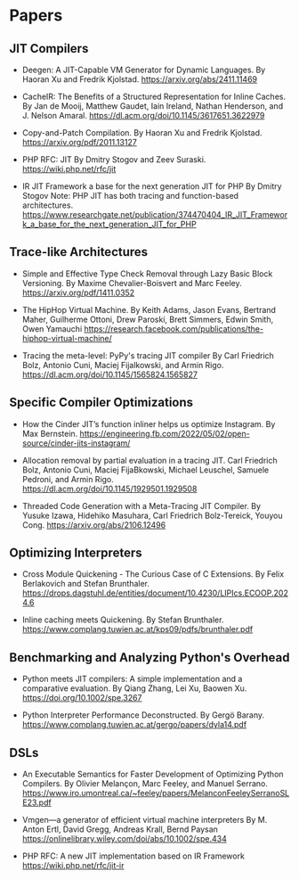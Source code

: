 # Papers

## JIT Compilers

* Deegen: A JIT-Capable VM Generator for Dynamic Languages.
  By Haoran Xu and Fredrik Kjolstad.
  https://arxiv.org/abs/2411.11469

* CacheIR: The Benefits of a Structured Representation for Inline Caches.
  By Jan de Mooij, Matthew Gaudet, Iain Ireland, Nathan Henderson, and J. Nelson Amaral.
  https://dl.acm.org/doi/10.1145/3617651.3622979

* Copy-and-Patch Compilation.
  By Haoran Xu and Fredrik Kjolstad.
  https://arxiv.org/pdf/2011.13127

* PHP RFC: JIT
  By Dmitry Stogov and Zeev Suraski.
  https://wiki.php.net/rfc/jit

* IR JIT Framework a base for the next generation JIT for PHP
  By Dmitry Stogov
  Note: PHP JIT has both tracing and function-based architectures.
  https://www.researchgate.net/publication/374470404_IR_JIT_Framework_a_base_for_the_next_generation_JIT_for_PHP

## Trace-like Architectures

* Simple and Effective Type Check Removal through Lazy Basic Block Versioning.
  By Maxime Chevalier-Boisvert and Marc Feeley.
  https://arxiv.org/pdf/1411.0352

* The HipHop Virtual Machine.
  By Keith Adams, Jason Evans, Bertrand Maher, Guilherme Ottoni, Drew Paroski, Brett Simmers, Edwin Smith, Owen Yamauchi
  https://research.facebook.com/publications/the-hiphop-virtual-machine/

* Tracing the meta-level: PyPy's tracing JIT compiler
  By Carl Friedrich Bolz, Antonio Cuni, Maciej Fijalkowski, and Armin Rigo.
  https://dl.acm.org/doi/10.1145/1565824.1565827


## Specific Compiler Optimizations

* How the Cinder JIT’s function inliner helps us optimize Instagram.
  By Max Bernstein.
  https://engineering.fb.com/2022/05/02/open-source/cinder-jits-instagram/

* Allocation removal by partial evaluation in a tracing JIT.
  Carl Friedrich Bolz, Antonio Cuni, Maciej FijaBkowski, Michael Leuschel, Samuele Pedroni, and Armin Rigo.
  https://dl.acm.org/doi/10.1145/1929501.1929508

* Threaded Code Generation with a Meta-Tracing JIT Compiler.
  By Yusuke Izawa, Hidehiko Masuhara, Carl Friedrich Bolz-Tereick, Youyou Cong.
  https://arxiv.org/abs/2106.12496

## Optimizing Interpreters

* Cross Module Quickening - The Curious Case of C Extensions.
  By Felix Berlakovich and Stefan Brunthaler.
  https://drops.dagstuhl.de/entities/document/10.4230/LIPIcs.ECOOP.2024.6

* Inline caching meets Quickening.
  By Stefan Brunthaler.
  https://www.complang.tuwien.ac.at/kps09/pdfs/brunthaler.pdf


## Benchmarking and Analyzing Python's Overhead
* Python meets JIT compilers: A simple implementation and a comparative evaluation.
  By Qiang Zhang, Lei Xu, Baowen Xu.
  https://doi.org/10.1002/spe.3267

* Python Interpreter Performance Deconstructed.
  By Gergö Barany.
  https://www.complang.tuwien.ac.at/gergo/papers/dyla14.pdf


## DSLs
* An Executable Semantics for Faster Development of Optimizing Python Compilers.
  By Olivier Melançon, Marc Feeley, and Manuel Serrano.
  https://www.iro.umontreal.ca/~feeley/papers/MelanconFeeleySerranoSLE23.pdf

* Vmgen—a generator of efficient virtual machine interpreters
  By M. Anton Ertl, David Gregg, Andreas Krall, Bernd Paysan
  https://onlinelibrary.wiley.com/doi/abs/10.1002/spe.434

* PHP RFC: A new JIT implementation based on IR Framework
  https://wiki.php.net/rfc/jit-ir
